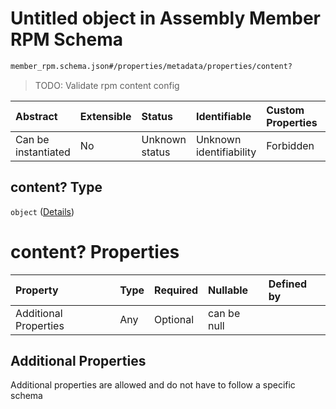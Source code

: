 # Untitled object in Assembly Member RPM Schema

```txt
member_rpm.schema.json#/properties/metadata/properties/content?
```



> TODO: Validate rpm content config

| Abstract            | Extensible | Status         | Identifiable            | Custom Properties | Additional Properties | Access Restrictions | Defined In                                                                        |
| :------------------ | :--------- | :------------- | :---------------------- | :---------------- | :-------------------- | :------------------ | :-------------------------------------------------------------------------------- |
| Can be instantiated | No         | Unknown status | Unknown identifiability | Forbidden         | Allowed               | none                | [member\_rpm.schema.json\*](../out/member_rpm.schema.json "open original schema") |

## content? Type

`object` ([Details](member_rpm-properties-metadata-properties-content.md))

# content? Properties

| Property              | Type | Required | Nullable    | Defined by |
| :-------------------- | :--- | :------- | :---------- | :--------- |
| Additional Properties | Any  | Optional | can be null |            |

## Additional Properties

Additional properties are allowed and do not have to follow a specific schema

